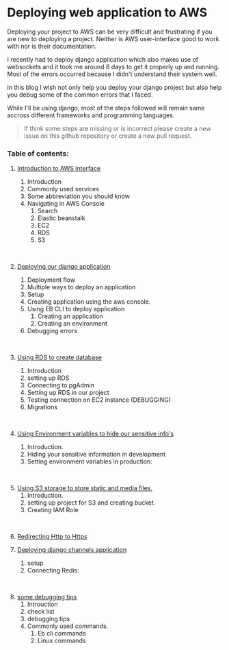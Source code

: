 # Deploying web application to AWS

Deploying your project to AWS can be very difficult and frustrating if you are new to deploying a project. Neither is AWS user-interface good to work with nor is their documentation.

I recently had to deploy django application which also makes use of websockets and it took me around 8 days to get it properly up and running. Most of the errors occurred because I didn't understand their system well.

In this blog I wish not only help you deploy your django project but also help you debug some of the common errors that I faced.

While I'll be using django, most of the steps followed will remain same accross different frameworks and programming languages.

> If think some steps are missing or is incorrect please create a new issue on this github repository or create a new pull request.

### Table of contents:

1. [Introduction to AWS interface](https://github.com/PaulleDemon/AWS-deployment/blob/master/AWS_Interface.md)

    1. Introduction
    2. Commonly used services
    3. Some abbreviation you should know
    4. Navigating in AWS Console
        <br>
        1. Search
        2. Elastic beanstalk
        3. EC2
        4. RDS 
        5. S3

<br>

2. [Deploying our django application](https://github.com/PaulleDemon/AWS-deployment/blob/master/deploying_django.md)
    
    1. Deployment flow
    2. Multiple ways to deploy an application
    3. Setup
    4. Creating application using the aws console.
    5. Using EB CLI to deploy application
        <br>
        1. Creating an application
        2. Creating an environment
    6. Debugging errors

<br>

3. [Using RDS to create database](https://github.com/PaulleDemon/AWS-deployment/blob/master/connecting_RDS.md)

    1. Introduction
    2. setting up RDS
    3. Connecting to pgAdmin
    4. Setting up RDS in our project
    5. Testing connection on EC2 instance (DEBUGGING)
    6. Migrations

<br>

4. [Using Environment variables to hide our sensitive info's](https://github.com/PaulleDemon/AWS-deployment/blob/master/UsingEnvironment.md)

    1. Introduction.
    2. Hiding your sensitive information in development
    3. Setting environment variables in production:

<br>

5. [Using S3 storage to store static and media files.](https://github.com/PaulleDemon/AWS-deployment/blob/master/s3buckets.md)
    1. Introduction.
    2. setting up project for S3 and creating bucket.
    3. Creating IAM Role

<br>

6. [Redirecting Http to Https](https://github.com/PaulleDemon/AWS-deployment/blob/master/redirectHttps.md)

7. [Deploying django channels application](https://github.com/PaulleDemon/AWS-deployment/blob/master/django-channels.md)

    1. setup
    2. Connecting Redis:

<br>

8. [some debugging tips](https://github.com/PaulleDemon/AWS-deployment/blob/master/debugging-tips.md)
    1. Introuction
    2. check list
    3. debugging tips
    4. Commonly used commands.
        1. Eb cli commands
        2. Linux commands
